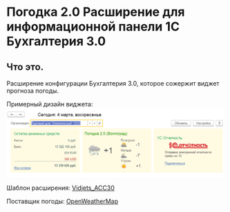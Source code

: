 # Погодка 2.0 Расширение для информационной панели 1С Бухгалтерия 3.0

## Что это.
Расширение конфигурации Бухгалтерия 3.0, которое сожержит виджет прогноза погоды.

Примерный дизайн виджета:
![дизайн виджета](../PIC/01.png)

Шаблон расширения: [Vidjets_ACC30](https://github.com/infosoft-v/Vidjets_ACC30)

Поставщик погоды: [OpenWeatherMap](http://openweathermap.org/)